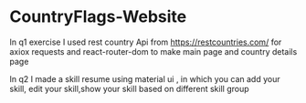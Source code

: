 # CountryFlags-Website
In q1  exercise I used rest country Api from https://restcountries.com/ for axiox requests and react-router-dom to 
make main page and country details page

In q2 I made a skill resume using material ui , in which you  can add your skill, edit your skill,show your skill based on
different skill group
